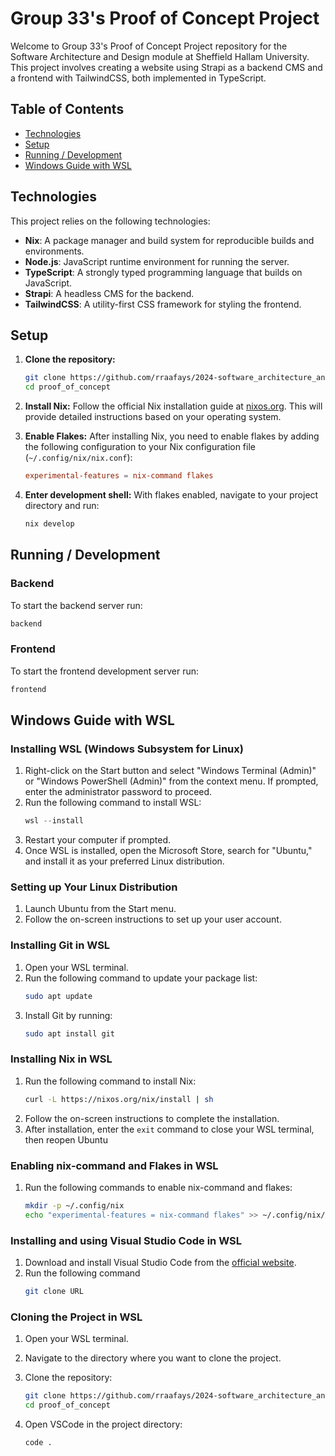 # Group 33's Proof of Concept Project

Welcome to Group 33's Proof of Concept Project repository for the Software Architecture and Design module at Sheffield Hallam University. This project involves creating a website using Strapi as a backend CMS and a frontend with TailwindCSS, both implemented in TypeScript.

## Table of Contents

- [Technologies](#technologies)
- [Setup](#setup)
- [Running / Development](#running--development)
- [Windows Guide with WSL](#windows-guide-with-wsl)

## Technologies

This project relies on the following technologies:

- **Nix**: A package manager and build system for reproducible builds and environments.
- **Node.js**: JavaScript runtime environment for running the server.
- **TypeScript**: A strongly typed programming language that builds on JavaScript.
- **Strapi**: A headless CMS for the backend.
- **TailwindCSS**: A utility-first CSS framework for styling the frontend.

## Setup

1. **Clone the repository:**

   ```bash
   git clone https://github.com/rraafays/2024-software_architecture_and_design_task-2_proof_of_concept proof_of_concept
   cd proof_of_concept
   ```

2. **Install Nix:**
   Follow the official Nix installation guide at [nixos.org](https://nixos.org/download/). This will provide detailed instructions based on your operating system.

3. **Enable Flakes:**
   After installing Nix, you need to enable flakes by adding the following configuration to your Nix configuration file (`~/.config/nix/nix.conf`):

   ```conf
   experimental-features = nix-command flakes
   ```

4. **Enter development shell:**
   With flakes enabled, navigate to your project directory and run:

   ```bash
   nix develop
   ```

## Running / Development

### Backend

To start the backend server run:

```bash
backend
```

### Frontend

To start the frontend development server run:

```bash
frontend
```

## Windows Guide with WSL

### Installing WSL (Windows Subsystem for Linux)

1. Right-click on the Start button and select "Windows Terminal (Admin)" or "Windows PowerShell (Admin)" from the context menu. If prompted, enter the administrator password to proceed.
2. Run the following command to install WSL:
   ```powershell
   wsl --install
   ```
3. Restart your computer if prompted.
4. Once WSL is installed, open the Microsoft Store, search for "Ubuntu," and install it as your preferred Linux distribution.

### Setting up Your Linux Distribution

1. Launch Ubuntu from the Start menu.
2. Follow the on-screen instructions to set up your user account.

### Installing Git in WSL

1. Open your WSL terminal.
2. Run the following command to update your package list:
   ```bash
   sudo apt update
   ```
3. Install Git by running:
   ```bash
   sudo apt install git
   ```

### Installing Nix in WSL

1. Run the following command to install Nix:
   ```bash
   curl -L https://nixos.org/nix/install | sh
   ```
2. Follow the on-screen instructions to complete the installation.
3. After installation, enter the `exit` command to close your WSL terminal, then reopen Ubuntu

### Enabling nix-command and Flakes in WSL

1. Run the following commands to enable nix-command and flakes:
   ```bash
   mkdir -p ~/.config/nix
   echo "experimental-features = nix-command flakes" >> ~/.config/nix/nix.conf
   ```

### Installing and using Visual Studio Code in WSL

1. Download and install Visual Studio Code from the [official website](https://code.visualstudio.com/).
3. Run the following command
   ```bash
   git clone URL
   ```

### Cloning the Project in WSL

1. Open your WSL terminal.
2. Navigate to the directory where you want to clone the project.
3. Clone the repository:

   ```bash
   git clone https://github.com/rraafays/2024-software_architecture_and_design_task-2_proof_of_concept proof_of_concept
   cd proof_of_concept
   ```
4. Open VSCode in the project directory:

   ```bash
   code .
   ```
